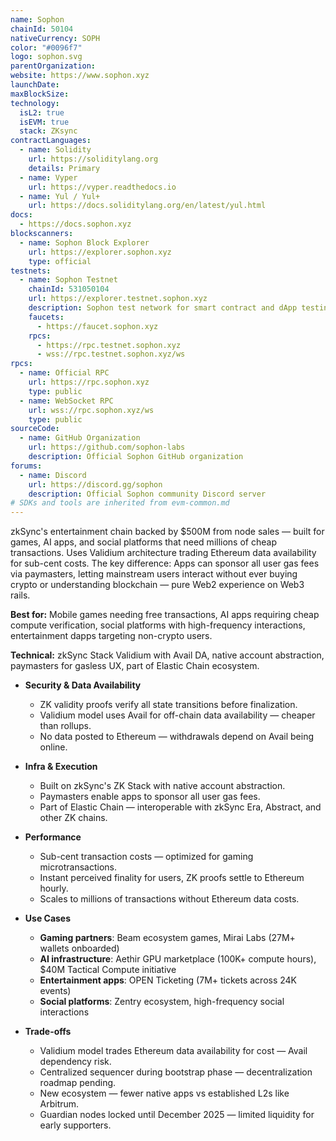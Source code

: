 ```yaml
---
name: Sophon
chainId: 50104
nativeCurrency: SOPH
color: "#0096f7"
logo: sophon.svg
parentOrganization:
website: https://www.sophon.xyz
launchDate:
maxBlockSize:
technology:
  isL2: true
  isEVM: true
  stack: ZKsync
contractLanguages:
  - name: Solidity
    url: https://soliditylang.org
    details: Primary
  - name: Vyper
    url: https://vyper.readthedocs.io
  - name: Yul / Yul+
    url: https://docs.soliditylang.org/en/latest/yul.html
docs:
  - https://docs.sophon.xyz
blockscanners:
  - name: Sophon Block Explorer
    url: https://explorer.sophon.xyz
    type: official
testnets:
  - name: Sophon Testnet
    chainId: 531050104
    url: https://explorer.testnet.sophon.xyz
    description: Sophon test network for smart contract and dApp testing
    faucets:
      - https://faucet.sophon.xyz
    rpcs:
      - https://rpc.testnet.sophon.xyz
      - wss://rpc.testnet.sophon.xyz/ws
rpcs:
  - name: Official RPC
    url: https://rpc.sophon.xyz
    type: public
  - name: WebSocket RPC
    url: wss://rpc.sophon.xyz/ws
    type: public
sourceCode:
  - name: GitHub Organization
    url: https://github.com/sophon-labs
    description: Official Sophon GitHub organization
forums:
  - name: Discord
    url: https://discord.gg/sophon
    description: Official Sophon community Discord server
# SDKs and tools are inherited from evm-common.md
---
```


zkSync's entertainment chain backed by $500M from node sales — built for games, AI apps, and social platforms that need millions of cheap transactions. Uses Validium architecture trading Ethereum data availability for sub-cent costs.
The key difference: Apps can sponsor all user gas fees via paymasters, letting mainstream users interact without ever buying crypto or understanding blockchain — pure Web2 experience on Web3 rails.

**Best for:** Mobile games needing free transactions, AI apps requiring cheap compute verification, social platforms with high-frequency interactions, entertainment dapps targeting non-crypto users.

**Technical:** zkSync Stack Validium with Avail DA, native account abstraction, paymasters for gasless UX, part of Elastic Chain ecosystem.

- **Security & Data Availability**
  - ZK validity proofs verify all state transitions before finalization.
  - Validium model uses Avail for off-chain data availability — cheaper than rollups.
  - No data posted to Ethereum — withdrawals depend on Avail being online.

- **Infra & Execution**
  - Built on zkSync's ZK Stack with native account abstraction.
  - Paymasters enable apps to sponsor all user gas fees.
  - Part of Elastic Chain — interoperable with zkSync Era, Abstract, and other ZK chains.

- **Performance**
  - Sub-cent transaction costs — optimized for gaming microtransactions.
  - Instant perceived finality for users, ZK proofs settle to Ethereum hourly.
  - Scales to millions of transactions without Ethereum data costs.

- **Use Cases**
  - **Gaming partners**: Beam ecosystem games, Mirai Labs (27M+ wallets onboarded)
  - **AI infrastructure**: Aethir GPU marketplace (100K+ compute hours), $40M Tactical Compute initiative
  - **Entertainment apps**: OPEN Ticketing (7M+ tickets across 24K events)
  - **Social platforms**: Zentry ecosystem, high-frequency social interactions

- **Trade-offs**
  - Validium model trades Ethereum data availability for cost — Avail dependency risk.
  - Centralized sequencer during bootstrap phase — decentralization roadmap pending.
  - New ecosystem — fewer native apps vs established L2s like Arbitrum.
  - Guardian nodes locked until December 2025 — limited liquidity for early supporters.
